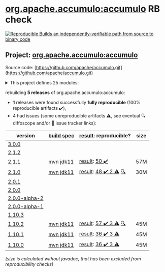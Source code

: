 [org.apache.accumulo:accumulo](https://central.sonatype.com/artifact/org.apache.accumulo/accumulo/2.1.1/versions) RB check
=======

[![Reproducible Builds](https://reproducible-builds.org/images/logos/rb.svg) an independently-verifiable path from source to binary code](https://reproducible-builds.org/)

## Project: [org.apache.accumulo:accumulo](https://central.sonatype.com/artifact/org.apache.accumulo/accumulo/2.1.1/versions)

Source code: [https://github.com/apache/accumulo.git](https://github.com/apache/accumulo.git)

<details><summary>This project defines 25 modules:</summary>

* [org.apache.accumulo:accumulo](https://central.sonatype.com/artifact/org.apache.accumulo/accumulo/2.1.1)
* [org.apache.accumulo:accumulo-compaction-coordinator](https://central.sonatype.com/artifact/org.apache.accumulo/accumulo-compaction-coordinator/2.1.1)
* [org.apache.accumulo:accumulo-compactor](https://central.sonatype.com/artifact/org.apache.accumulo/accumulo-compactor/2.1.1)
* [org.apache.accumulo:accumulo-core](https://central.sonatype.com/artifact/org.apache.accumulo/accumulo-core/2.1.1)
* [org.apache.accumulo:accumulo-docs](https://central.sonatype.com/artifact/org.apache.accumulo/accumulo-docs/2.1.1)
* [org.apache.accumulo:accumulo-examples-simple](https://central.sonatype.com/artifact/org.apache.accumulo/accumulo-examples-simple/2.1.1)
* [org.apache.accumulo:accumulo-fate](https://central.sonatype.com/artifact/org.apache.accumulo/accumulo-fate/2.1.1)
* [org.apache.accumulo:accumulo-gc](https://central.sonatype.com/artifact/org.apache.accumulo/accumulo-gc/2.1.1)
* [org.apache.accumulo:accumulo-hadoop-mapreduce](https://central.sonatype.com/artifact/org.apache.accumulo/accumulo-hadoop-mapreduce/2.1.1)
* [org.apache.accumulo:accumulo-iterator-test-harness](https://central.sonatype.com/artifact/org.apache.accumulo/accumulo-iterator-test-harness/2.1.1)
* [org.apache.accumulo:accumulo-manager](https://central.sonatype.com/artifact/org.apache.accumulo/accumulo-manager/2.1.1)
* [org.apache.accumulo:accumulo-master](https://central.sonatype.com/artifact/org.apache.accumulo/accumulo-master/2.1.1)
* [org.apache.accumulo:accumulo-maven-plugin](https://central.sonatype.com/artifact/org.apache.accumulo/accumulo-maven-plugin/2.1.1)
* [org.apache.accumulo:accumulo-minicluster](https://central.sonatype.com/artifact/org.apache.accumulo/accumulo-minicluster/2.1.1)
* [org.apache.accumulo:accumulo-monitor](https://central.sonatype.com/artifact/org.apache.accumulo/accumulo-monitor/2.1.1)
* [org.apache.accumulo:accumulo-native](https://central.sonatype.com/artifact/org.apache.accumulo/accumulo-native/2.1.1)
* [org.apache.accumulo:accumulo-project](https://central.sonatype.com/artifact/org.apache.accumulo/accumulo-project/2.1.1)
* [org.apache.accumulo:accumulo-proxy](https://central.sonatype.com/artifact/org.apache.accumulo/accumulo-proxy/2.1.1)
* [org.apache.accumulo:accumulo-server-base](https://central.sonatype.com/artifact/org.apache.accumulo/accumulo-server-base/2.1.1)
* [org.apache.accumulo:accumulo-shell](https://central.sonatype.com/artifact/org.apache.accumulo/accumulo-shell/2.1.1)
* [org.apache.accumulo:accumulo-start](https://central.sonatype.com/artifact/org.apache.accumulo/accumulo-start/2.1.1)
* [org.apache.accumulo:accumulo-test](https://central.sonatype.com/artifact/org.apache.accumulo/accumulo-test/2.1.1)
* [org.apache.accumulo:accumulo-trace](https://central.sonatype.com/artifact/org.apache.accumulo/accumulo-trace/2.1.1)
* [org.apache.accumulo:accumulo-tracer](https://central.sonatype.com/artifact/org.apache.accumulo/accumulo-tracer/2.1.1)
* [org.apache.accumulo:accumulo-tserver](https://central.sonatype.com/artifact/org.apache.accumulo/accumulo-tserver/2.1.1)
</details>

rebuilding **5 releases** of org.apache.accumulo:accumulo:
- **1** releases were found successfully **fully reproducible** (100% reproducible artifacts :heavy_check_mark:),
- 4 had issues (some unreproducible artifacts :warning:, see eventual :mag: diffoscope and/or :memo: issue tracker links):

| version | [build spec](/BUILDSPEC.md) | [result](https://reproducible-builds.org/docs/jvm/): reproducible? | size |
| -- | --------- | ------ | -- |
| [3.0.0](https://central.sonatype.com/artifact/org.apache.accumulo/accumulo/3.0.0/pom) | | | |
| [2.1.2](https://central.sonatype.com/artifact/org.apache.accumulo/accumulo/2.1.2/pom) | | | |
| [2.1.1](https://central.sonatype.com/artifact/org.apache.accumulo/accumulo/2.1.1/pom) | [mvn jdk11](accumulo-2.1.1.buildspec) | [result](accumulo-project-2.1.1.buildinfo): [50 :heavy_check_mark: ](accumulo-project-2.1.1.buildcompare) | 57M |
| [2.1.0](https://central.sonatype.com/artifact/org.apache.accumulo/accumulo/2.1.0/pom) | [mvn jdk11](accumulo-2.1.0.buildspec) | [result](accumulo-project-2.1.0.buildinfo): [48 :heavy_check_mark:  2 :warning:](accumulo-project-2.1.0.buildcompare) [:mag:](accumulo-project-2.1.0.diffoscope) | 30M |
| [2.0.1](https://central.sonatype.com/artifact/org.apache.accumulo/accumulo/2.0.1/pom) | | | |
| [2.0.0](https://central.sonatype.com/artifact/org.apache.accumulo/accumulo/2.0.0/pom) | | | |
| [2.0.0-alpha-2](https://central.sonatype.com/artifact/org.apache.accumulo/accumulo/2.0.0-alpha-2/pom) | | | |
| [2.0.0-alpha-1](https://central.sonatype.com/artifact/org.apache.accumulo/accumulo/2.0.0-alpha-1/pom) | | | |
| [1.10.3](https://central.sonatype.com/artifact/org.apache.accumulo/accumulo/1.10.3/pom) | | | |
| [1.10.2](https://central.sonatype.com/artifact/org.apache.accumulo/accumulo/1.10.2/pom) | [mvn jdk11](accumulo-1.10.2.buildspec) | [result](accumulo-project-1.10.2.buildinfo): [57 :heavy_check_mark:  3 :warning:](accumulo-project-1.10.2.buildcompare) [:mag:](accumulo-project-1.10.2.diffoscope) | 45M |
| [1.10.1](https://central.sonatype.com/artifact/org.apache.accumulo/accumulo/1.10.1/pom) | [mvn jdk11](accumulo-1.10.1.buildspec) | [result](accumulo-maven-plugin-1.10.1.buildinfo): [36 :heavy_check_mark:  3 :warning:](accumulo-maven-plugin-1.10.1.buildcompare) | 45M |
| [1.10.0](https://central.sonatype.com/artifact/org.apache.accumulo/accumulo/1.10.0/pom) | [mvn jdk11](accumulo-1.10.0.buildspec) | [result](accumulo-maven-plugin-1.10.0.buildinfo): [36 :heavy_check_mark:  3 :warning:](accumulo-maven-plugin-1.10.0.buildcompare) | 45M |

<i>(size is calculated without javadoc, that has been excluded from reproducibility checks)</i>
